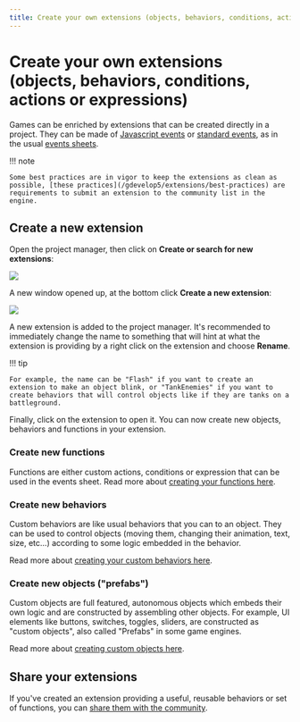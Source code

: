 ```yaml
---
title: Create your own extensions (objects, behaviors, conditions, actions or expressions)
---
```

# Create your own extensions (objects, behaviors, conditions, actions or expressions)

Games can be enriched by extensions that can be created directly in a project. They can be made of [Javascript events](/gdevelop5/events/js-code/) or [standard events](/gdevelop5/events/), as in the usual [events sheets](/gdevelop5/interface/events-editor).

!!! note

    Some best practices are in vigor to keep the extensions as clean as possible, [these practices](/gdevelop5/extensions/best-practices) are requirements to submit an extension to the community list in the engine.

## Create a new extension

Open the project manager, then click on **Create or search for new extensions**:

![](/gdevelop5/extensions/create/pasted/20230305-115305.png)

A new window opened up, at the bottom click **Create a new extension**:

![](/gdevelop5/extensions/create/pasted/20230305-115341.png)

A new extension is added to the project manager. It's recommended to immediately change the name to something that will hint at what the extension is providing by a right click on the extension and choose **Rename**.

!!! tip

    For example, the name can be "Flash" if you want to create an extension to make an object blink, or "TankEnemies" if you want to create behaviors that will control objects like if they are tanks on a battleground.

Finally, click on the extension to open it. You can now create new objects, behaviors and functions in your extension.

### Create new functions

Functions are either custom actions, conditions or expression that can be used in the events sheet.
Read more about [creating your functions here](/gdevelop5/events/functions).

### Create new behaviors

Custom behaviors are like usual behaviors that you can to an object. They can be used to control objects (moving them, changing their animation, text, size, etc...) according to some logic embedded in the behavior.

Read more about [creating your custom behaviors here](/gdevelop5/behaviors/events-based-behaviors).

### Create new objects ("prefabs")

Custom objects are full featured, autonomous objects which embeds their own logic and are constructed by assembling other objects. For example, UI elements like buttons, switches, toggles, sliders, are constructed as "custom objects", also called "Prefabs" in some game engines.

Read more about [creating custom objects here](/gdevelop5/objects/custom-objects-prefab-template).

## Share your extensions

If you've created an extension providing a useful, reusable behaviors or set of functions, you can [share them with the community](/gdevelop5/extensions/share).